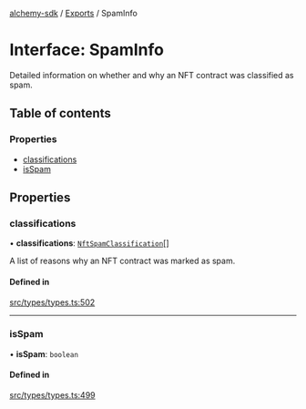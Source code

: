 [alchemy-sdk](../README.md) / [Exports](../modules.md) / SpamInfo

# Interface: SpamInfo

Detailed information on whether and why an NFT contract was classified as spam.

## Table of contents

### Properties

- [classifications](SpamInfo.md#classifications)
- [isSpam](SpamInfo.md#isspam)

## Properties

### classifications

• **classifications**: [`NftSpamClassification`](../enums/NftSpamClassification.md)[]

A list of reasons why an NFT contract was marked as spam.

#### Defined in

[src/types/types.ts:502](https://github.com/alchemyplatform/alchemy-sdk-js/blob/c3fdebb/src/types/types.ts#L502)

___

### isSpam

• **isSpam**: `boolean`

#### Defined in

[src/types/types.ts:499](https://github.com/alchemyplatform/alchemy-sdk-js/blob/c3fdebb/src/types/types.ts#L499)
